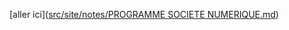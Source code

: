 [aller ici]([src/site/notes/PROGRAMME SOCIETE NUMERIQUE.md](https://github.com/chinon123/carto.psn/blob/88c9872d3f1c9570741495b010ed0cfe0730f924/src/site/notes/PROGRAMME%20SOCIETE%20NUMERIQUE.md))
